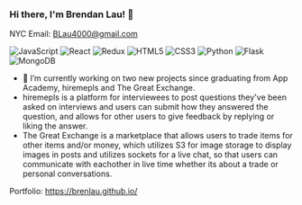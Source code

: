 ### Hi there, I'm Brendan Lau! 👋
NYC
Email: BLau4000@gmail.com

![JavaScript](https://img.shields.io/badge/javascript-%23323330.svg?style=for-the-badge&logo=javascript&logoColor=%23F7DF1E)
![React](https://img.shields.io/badge/react-%2320232a.svg?style=for-the-badge&logo=react&logoColor=%2361DAFB)
![Redux](https://img.shields.io/badge/redux-%23593d88.svg?style=for-the-badge&logo=redux&logoColor=white)
![HTML5](https://img.shields.io/badge/html5-%23E34F26.svg?style=for-the-badge&logo=html5&logoColor=white)
![CSS3](https://img.shields.io/badge/css3-%231572B6.svg?style=for-the-badge&logo=css3&logoColor=white)
![Python](https://img.shields.io/badge/python-3670A0?style=for-the-badge&logo=python&logoColor=ffdd54)
![Flask](https://img.shields.io/badge/flask-%23000.svg?style=for-the-badge&logo=flask&logoColor=white)
![MongoDB](https://img.shields.io/badge/MongoDB-4EA94B?style=for-the-badge&logo=mongodb&logoColor=white)

- 🔭 I’m currently working on two new projects since graduating from App Academy, hiremepls and The Great Exchange.
- hiremepls is a platform for interviewees to post questions they've been asked on interviews and users can submit how they answered the question, and allows for other users to give feedback by replying or liking the answer.
- The Great Exchange is a marketplace that allows users to trade items for other items and/or money, which utilizes S3 for image storage to display images in posts and utilizes sockets for a live chat, so that users can communicate with eachother in live time whether its about a trade or personal conversations.


Portfolio: https://brenlau.github.io/
<!-- 

- 🌱 I’m currently learning ...
- 👯 I’m looking to collaborate on ...
- 🤔 I’m looking for help with ...
- 💬 Ask me about ...
- 📫 How to reach me: ...
- 😄 Pronouns: ...
- ⚡ Fun fact: ...
 -->
